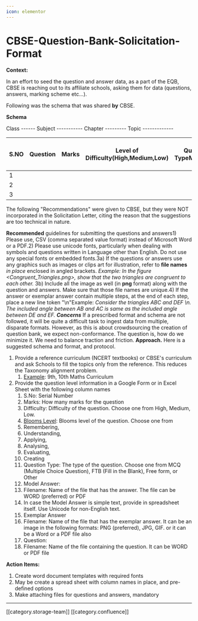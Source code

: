 ```yaml
---
icon: elementor
---
```


# CBSE-Question-Bank-Solicitation-Format

**Context:**

In an effort to seed the question and answer data, as a part of the EQB, CBSE is reaching out to its affiliate schools, asking them for data (questions, answers, marking scheme etc...).

Following was the schema that was shared **by** CBSE.&#x20;

**Schema**

Class ------         Subject ----------- Chapter --------- Topic -------------

| S.NO | Question | Marks | Level of Difficulty(High,Medium,Low) | Question TypeMCQFTB... | List of Images Used | Domain(Remembering, Understanding, Applying, Analysing, Evaluating, Creating) | ModelAnswer | ExemplarAnswer |
| ---- | -------- | ----- | ------------------------------------ | ---------------------- | ------------------- | ----------------------------------------------------------------------------- | ----------- | -------------- |
| 1    |          |       |                                      |                        |                     |                                                                               |             |                |
| 2    |          |       |                                      |                        |                     |                                                                               |             |                |
| 3    |          |       |                                      |                        |                     |                                                                               |             |                |

The following "Recommendations" were given to CBSE, but they were NOT incorporated in the Solicitation Letter, citing the reason that the suggestions are too technical in nature.

**Recommended**  guidelines for submitting the questions and answers1) Please use, CSV (comma separated value format) instead of Microsoft Word or a PDF.2) Please use unicode fonts, particularly when dealing with symbols and questions written in Language other than English. Do not use any special fonts or embedded fonts.3a) If the questions or answers use any graphics such as images or clips art for illustration, refer to  **file names**   _in place_  enclosed in angled brackets.  _Example: In the figure \<Congruent\_Triangles.png>, show that the two triangles are congruent to each other._ 3b) Include all the image as well (in  **png**  format) along with the question and answers. Make sure that those file names are unique.4) If the answer or exemplar answer contain multiple steps, at the end of each step, place a new line token "\n"Example: _Consider the triangles ABC and DEF \n. The included angle between AB and AC is same as the included angle between DE and EF._ _**Concerns**_ If a prescribed format and schema are not followed, it will be quite a difficult task to ingest data from multiple, disparate formats. However, as this is about crowdsourcing the creation of question bank, we expect non-conformance. The question is, how do we minimize it. We need to balance traction and friction. **Approach.** Here is a suggested schema and format, and protocol.

1. Provide a reference curriculum (NCERT textbooks) or CBSE's curriculum and ask Schools to fill the topics only from the reference. This reduces the Taxonomy alignment problem.
   1. [Example](http://cbseacademic.nic.in/web\_material/Curriculum19/Main-Secondary/5\_Maths.pdf): 9th, 10th Maths Curriculum
2. Provide the question level information in a Google Form or in Excel Sheet with the following column names
   1. S.No: Serial Number
   2. Marks: How many marks for the question
   3. Difficulty: Difficulty of the question. Choose one from High, Medium, Low.
   4. [Blooms Level](https://en.wikipedia.org/wiki/Bloom's\_taxonomy): Blooms level of the question. Choose one from
   5. Remembering,
   6. Understanding,
   7. Applying,
   8. Analysing,
   9. Evaluating,
   10. Creating
   11. Question Type: The type of the question. Choose one from MCQ (Multiple Choice Question), FTB (Fill in the Blank), Free form, or Other
   12. Model Answer:
   13. Filename: Name of the file that has the answer. The file can be WORD (preferred) or PDF
   14. In case the Model Answer is simple text, provide in spreadsheet itself. Use Unicode for non-English text.
   15. Exemplar Answer
   16. Filename: Name of the file that has the exemplar answer. It can be an image in the following formats: PNG (preferred), JPG, GIF. or it can be a Word or a PDF file also
   17. Question:
   18. Filename: Name of the file containing the question. It can be WORD or PDF file

**Action Items:**

1. Create word document templates with required fonts
2. May be create a spread sheet with column names in place, and pre-defined options
3. Make attaching files for questions and answers, mandatory

***

\[\[category.storage-team]] \[\[category.confluence]]

